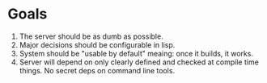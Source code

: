 # Goals

1. The server should be as dumb as possible.
2. Major decisions should be configurable in lisp.
3. System should be "usable by default" meaing:
   once it builds, it works.
4. Server will depend on only clearly defined and 
   checked at compile time things. No secret deps
   on command line tools.
